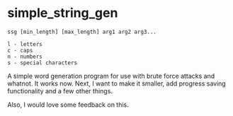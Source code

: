 simple_string_gen
=================

```
ssg [min_length] [max_length] arg1 arg2 arg3...

l - letters
c - caps
n - numbers
s - special characters
```

A simple word generation program for use with brute force attacks and whatnot. It works now. Next, I want to make it smaller, add progress saving functionality and a few other things.

Also, I would love some feedback on this.

